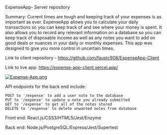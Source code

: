 ExpenseApp- Server repository

Summary: Current times are tough and keeping track of your expenses is as important as ever.  ExpenseApp allows you to calculate your daily transactions so you can keep track of and see where your money is spent.  It also allows you to record any relevant information on a database so you can keep track of disposable income as well as any notes you want to add on good deals or nuances in your daily or monthly expenses.  This app was designed to give you more control in uncertain times.

Link to client repository - https://github.com/faustc908/ExpenseApp-Client

Link to live app: https://expense-app-client.vercel.app/

[![Expense-App.png](https://i.postimg.cc/761DVbCq/Expense-App.png)](https://postimg.cc/MMGhZ6bL)

API endpoints for the back end include:

    POST to '/expense' to add a user note to the database
    PUT to '/expense' to update a note you already submitted
    GET to '/expense' to get all of the notes stored
    DELETE to '/expense' to delete unwanted notes from database

Front end:
React.js/CSS3/HTML5/Jest/Enzyme

Back end:
Node.js/PostgreSQL/Express/Jest/Supertest